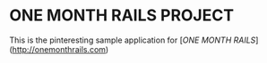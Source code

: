 # ONE MONTH RAILS PROJECT 

This is the pinteresting sample application for [*ONE MONTH RAILS*] (http://onemonthrails.com)